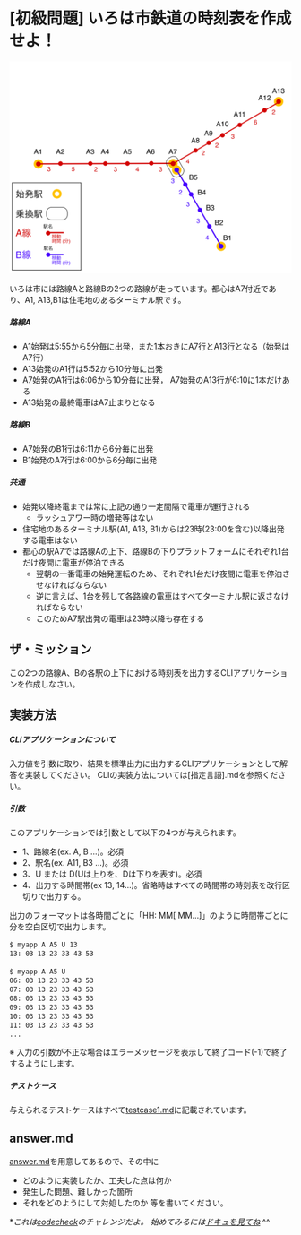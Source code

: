 # [初級問題] いろは市鉄道の時刻表を作成せよ！

![いろは市](public/images/iroha-city.png)

いろは市には路線Aと路線Bの2つの路線が走っています。都心はA7付近であり、A1, A13,B1は住宅地のあるターミナル駅です。  

##### 路線A
- A1始発は5:55から5分毎に出発，また1本おきにA7行とA13行となる（始発はA7行）
- A13始発のA1行は5:52から10分毎に出発
- A7始発のA1行は6:06から10分毎に出発， A7始発のA13行が6:10に1本だけある
- A13始発の最終電車はA7止まりとなる

##### 路線B
- A7始発のB1行は6:11から6分毎に出発
- B1始発のA7行は6:00から6分毎に出発

##### 共通
- 始発以降終電までは常に上記の通り一定間隔で電車が運行される
  - ラッシュアワー時の増発等はない
- 住宅地のあるターミナル駅(A1, A13, B1)からは23時(23:00を含む)以降出発する電車はない
- 都心の駅A7では路線Aの上下、路線Bの下りプラットフォームにそれぞれ1台だけ夜間に電車が停泊できる
  - 翌朝の一番電車の始発運転のため、それぞれ1台だけ夜間に電車を停泊させなければならない
  - 逆に言えば、1台を残して各路線の電車はすべてターミナル駅に返さなければならない
  - このためA7駅出発の電車は23時以降も存在する

## ザ・ミッション

この2つの路線A、Bの各駅の上下における時刻表を出力するCLIアプリケーションを作成しなさい。

## 実装方法

##### CLIアプリケーションについて
入力値を引数に取り、結果を標準出力に出力するCLIアプリケーションとして解答を実装してください。
CLIの実装方法については[指定言語].mdを参照ください。

##### 引数
このアプリケーションでは引数として以下の4つが与えられます。

- 1、路線名(ex. A, B ...)。必須
- 2、駅名(ex. A11, B3 ...)。必須
- 3、U または D(Uは上りを、Dは下りを表す)。必須
- 4、出力する時間帯(ex 13, 14...)。省略時はすべての時間帯の時刻表を改行区切りで出力する。

出力のフォーマットは各時間ごとに「HH: MM[ MM...]」のように時間帯ごとに分を空白区切で出力します。

```
$ myapp A A5 U 13
13: 03 13 23 33 43 53

$ myapp A A5 U
06: 03 13 23 33 43 53
07: 03 13 23 33 43 53
08: 03 13 23 33 43 53
09: 03 13 23 33 43 53
10: 03 13 23 33 43 53
11: 03 13 23 33 43 53
...
```

※ 入力の引数が不正な場合はエラーメッセージを表示して終了コード(-1)で終了するようにします。

##### テストケース
与えられるテストケースはすべて[testcase1.md](test/testcase1.md)に記載されています。

## answer.md
[answer.md](./answer.md)を用意してあるので、その中に
- どのように実装したか、工夫した点は何か
- 発生した問題、難しかった箇所
- それをどのようにして対処したのか
等を書いてください。

**これは[codecheck](http://app.code-check.io/openchallenges)のチャレンジだよ。 始めてみるには[ドキュを見てね](https://code-check.github.io/docs/ja)* ^^  

